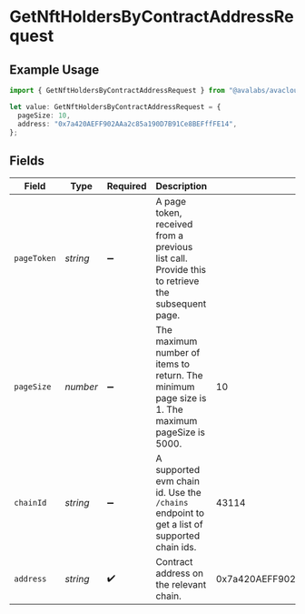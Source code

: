 # GetNftHoldersByContractAddressRequest

## Example Usage

```typescript
import { GetNftHoldersByContractAddressRequest } from "@avalabs/avacloud-sdk/models/operations";

let value: GetNftHoldersByContractAddressRequest = {
  pageSize: 10,
  address: "0x7a420AEFF902AAa2c85a190D7B91Ce8BEFffFE14",
};
```

## Fields

| Field                                                                                            | Type                                                                                             | Required                                                                                         | Description                                                                                      | Example                                                                                          |
| ------------------------------------------------------------------------------------------------ | ------------------------------------------------------------------------------------------------ | ------------------------------------------------------------------------------------------------ | ------------------------------------------------------------------------------------------------ | ------------------------------------------------------------------------------------------------ |
| `pageToken`                                                                                      | *string*                                                                                         | :heavy_minus_sign:                                                                               | A page token, received from a previous list call. Provide this to retrieve the subsequent page.  |                                                                                                  |
| `pageSize`                                                                                       | *number*                                                                                         | :heavy_minus_sign:                                                                               | The maximum number of items to return. The minimum page size is 1. The maximum pageSize is 5000. | 10                                                                                               |
| `chainId`                                                                                        | *string*                                                                                         | :heavy_minus_sign:                                                                               | A supported evm chain id. Use the `/chains` endpoint to get a list of supported chain ids.       | 43114                                                                                            |
| `address`                                                                                        | *string*                                                                                         | :heavy_check_mark:                                                                               | Contract address on the relevant chain.                                                          | 0x7a420AEFF902AAa2c85a190D7B91Ce8BEFffFE14                                                       |